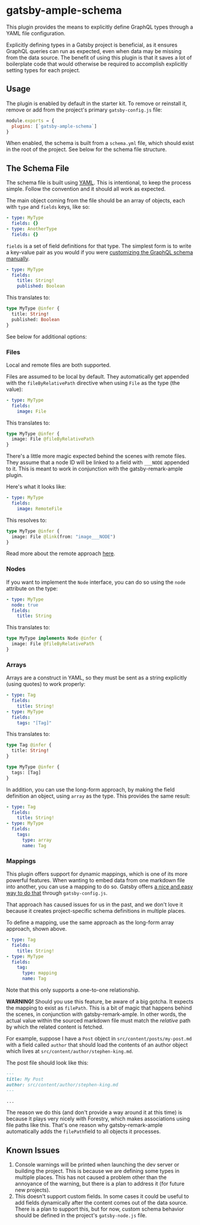 # gatsby-ample-schema

This plugin provides the means to explicitly define GraphQL types through a YAML file configuration.

Explicitly defining types in a Gatsby project is beneficial, as it ensures GraphQL queries can run as expected, even when data may be missing from the data source. The benefit of using this plugin is that it saves a lot of boilerplate code that would otherwise be required to accomplish explicitly setting types for each project.

## Usage

The plugin is enabled by default in the starter kit. To remove or reinstall it, remove or add from the project's primary `gatsby-config.js` file:

```js
module.exports = {
  plugins: [`gatsby-ample-schema`]
}
```

When enabled, the schema is built from a `schema.yml` file, which should exist in the root of the project. See below for the schema file structure.

## The Schema File

The schema file is built using [YAML](https://yaml.org/). This is intentional, to keep the process simple. Follow the convention and it should all work as expected.

The main object coming from the file should be an array of objects, each with `type` and `fields` keys, like so:

```yml
- type: MyType
  fields: {}
- type: AnotherType
  fields: {}
```

`fields` is a set of field definitions for that type. The simplest form is to write a key-value pair as you would if you were [customizing the GraphQL schema manually](https://www.gatsbyjs.org/docs/schema-customization/).

```yml
- type: MyType
  fields:
    title: String!
    published: Boolean
```

This translates to:

```graphql
type MyType @infer {
  title: String!
  published: Boolean
}
```

See below for additional options:

### Files

Local and remote files are both supported.

Files are assumed to be local by default. They automatically get appended with the `fileByRelativePath` directive when using `File` as the type (the value):

```yml
- type: MyType
  fields:
    image: File
```

This translates to:

```graphql
type MyType @infer {
  image: File @fileByRelativePath
}
```

There's a little more magic expected behind the scenes with remote files. They assume that a node ID will be linked to a field with `___NODE` appended to it. This is meant to work in conjunction with the gatsby-remark-ample plugin.

Here's what it looks like:

```yml
- type: MyType
  fields:
    image: RemoteFile
```

This resolves to:

```graphql
type MyType @infer {
  image: File @link(from: "image___NODE")
}
```

Read more about the remote approach [here](https://www.gatsbyjs.com/docs/how-to/images-and-media/preprocessing-external-images/).

### Nodes

If you want to implement the `Node` interface, you can do so using the `node` attribute on the type:

```yml
- type: MyType
  node: true
  fields:
    title: String
```

This translates to:

```graphql
type MyType implements Node @infer {
  image: File @fileByRelativePath
}
```

### Arrays

Arrays are a construct in YAML, so they must be sent as a string explicitly (using quotes) to work properly:

```yml
- type: Tag
  fields:
    title: String!
- type: MyType
  fields:
    tags: "[Tag]"
```

This translates to:

```graphql
type Tag @infer {
  title: String!
}

type MyType @infer {
  tags: [Tag]
}
```

In addition, you can use the long-form approach, by making the field definition an object, using `array` as the type. This provides the same result:

```yml
- type: Tag
  fields:
    title: String!
- type: MyType
  fields:
    tags:
      type: array
      name: Tag
```

### Mappings

This plugin offers support for dynamic mappings, which is one of its more powerful features. When wanting to embed data from one markdown file into another, you can use a mapping to do so. Gatsby offers [a nice and easy way to do that](https://www.gatsbyjs.org/docs/gatsby-config/#mapping-node-types) through `gatsby-config.js`.

That approach has caused issues for us in the past, and we don't love it because it creates project-specific schema definitions in multiple places.

To define a mapping, use the same approach as the long-form array approach, shown above.

```yml
- type: Tag
  fields:
    title: String!
- type: MyType
  fields:
    tag:
      type: mapping
      name: Tag
```

Note that this only supports a one-to-one relationship.

**WARNING!** Should you use this feature, be aware of a big gotcha. It expects the mapping to exist as `filePath`. This is a bit of magic that happens behind the scenes, in conjunction with gatsby-remark-ample. In other words, the actual value within the sourced markdown file must match the _relative_ path by which the related content is fetched.

For example, suppose I have a `Post` object in `src/content/posts/my-post.md` with a field called `author` that should load the contents of an author object which lives at `src/content/author/stephen-king.md`.

The post file should look like this:

```md
---
title: My Post
author: src/content/author/stephen-king.md
---

...
```

The reason we do this (and don't provide a way around it at this time) is because it plays very nicely with Forestry, which makes associations using file paths like this. That's one reason why gatsby-remark-ample automatically adds the `filePath`field to all objects it processes.

## Known Issues

1. Console warnings will be printed when launching the dev server or building the project. This is because we are defining some types in multiple places. This has not caused a problem other than the annoyance of the warning, but there is a plan to address it (for future new projects).
2. This doesn't support custom fields. In some cases it could be useful to add fields dynamically after the content comes out of the data source. There is a plan to support this, but for now, custom schema behavior should be defined in the project's `gatsby-node.js` file.
